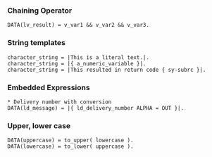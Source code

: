 ### Chaining Operator
```ABAP
DATA(lv_result) = v_var1 && v_var2 && v_var3. 
```
### String templates
```ABAP
character_string = |This is a literal text.|. 
character_string = |{ a_numeric_variable }|. 
character_string = |This resulted in return code { sy-subrc }|. 
```
### Embedded Expressions
```ABAP
* Delivery number with conversion
DATA(ld_message) = |{ ld_delivery_number ALPHA = OUT }|. 
```
### Upper, lower case
```ABAP
DATA(uppercase) = to_upper( lowercase ). 
DATA(lowercase) = to_lower( uppercase ). 
```
